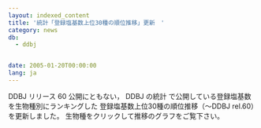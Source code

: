 ```yaml
---
layout: indexed_content
title: '統計「登録塩基数上位30種の順位推移」更新　'
category: news
db:
  - ddbj


date: 2005-01-20T00:00:00
lang: ja
---
```


DDBJ リリース 60 公開にともない， DDBJ の統計 で公開している登録塩基数を生物種別にランキングした 登録塩基数上位30種の順位推移（～DDBJ rel.60）を更新しました。 生物種をクリックして推移のグラフをご覧下さい。
